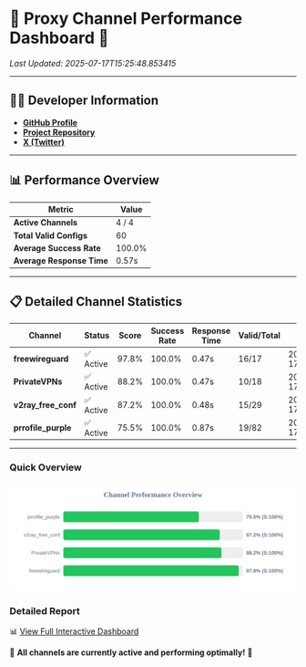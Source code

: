 # 🌟 Proxy Channel Performance Dashboard 🌟

_Last Updated: 2025-07-17T15:25:48.853415_

---

## 👩‍💻 Developer Information

- **[GitHub Profile](https://github.com/4n0nymou3)**  
- **[Project Repository](https://github.com/4n0nymou3/multi-proxy-config-fetcher)**  
- **[X (Twitter)](https://x.com/4n0nymou3)**  

---

## 📊 Performance Overview

| Metric                | Value       |
|-----------------------|-------------|
| **Active Channels**   | 4 / 4       |
| **Total Valid Configs** | 60          |
| **Average Success Rate** | 100.0%      |
| **Average Response Time** | 0.57s       |

---

## 📋 Detailed Channel Statistics

| Channel          | Status     | Score  | Success Rate | Response Time | Valid/Total | Last Success               |
|------------------|------------|--------|--------------|---------------|-------------|----------------------------|
| **freewireguard**  | ✅ Active  | 97.8%  | 100.0% | 0.47s         | 16/17       | 2025-07-17T15:25:48.851635 |
| **PrivateVPNs**  | ✅ Active  | 88.2%  | 100.0% | 0.47s         | 10/18       | 2025-07-17T15:25:48.350530 |
| **v2ray_free_conf**  | ✅ Active  | 87.2%  | 100.0% | 0.48s         | 15/29       | 2025-07-17T15:25:47.844377 |
| **prrofile_purple**  | ✅ Active  | 75.5%  | 100.0% | 0.87s         | 19/82       | 2025-07-17T15:25:47.325353 |

---

### Quick Overview
<div align="center">
  <a href="https://raw.githubusercontent.com/nullluser/NullRepo/refs/heads/main/assets/channel_stats_chart.svg">
    <img src="https://raw.githubusercontent.com/nullluser/NullRepo/refs/heads/main/assets/channel_stats_chart.svg" alt="Source Performance Statistics" width="800">
  </a>
</div>

### Detailed Report
📊 [View Full Interactive Dashboard](https://htmlpreview.github.io/?https://github.com/nullluser/NullRepo/blob/main/assets/performance_report.html)

🎉 **All channels are currently active and performing optimally!** 🎉
